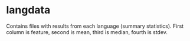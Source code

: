 # langdata
Contains files with results from each language (summary statistics). First column is feature, second is mean, third is median, fourth is stdev.
